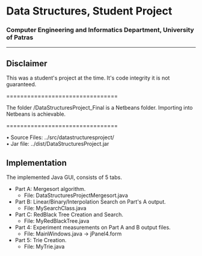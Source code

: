# Data Structures, Student Project  
### Computer Engineering and Informatics Department, University of Patras
--------------------------
Disclaimer
--------------------------
This was a student's project at the time. It's code integrity it is not guaranteed.

================================
 
The folder /DataStructuresProject_Final is a Netbeans folder. 
Importing into Netbeans is achievable.

================================

•	Source Files: ../src/datastructuresproject/  
• 	Jar file: ../dist/DataStructuresProject.jar
  
Implementation
--------------------------
The implemented Java GUI, consists of 5 tabs.  
* Part A: Mergesort algorithm.  
  * File: DataStructuresProjectMergesort.java  
* Part B: Linear/Binary/Interpolation Search on Part's A output.  
  * File: MySearchClass.java  
* Part C: RedBlack Tree Creation and Search.  
  * File: MyRedBlackTree.java  
* Part 4: Experiment measurements on Part A and B output files.  
  * File: MainWindows.java -> jPanel4.form  
* Part 5: Trie Creation.  
  * File: MyTrie.java  